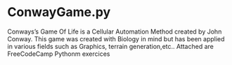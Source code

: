 # ConwayGame.py
Conways’s Game Of Life is a Cellular Automation Method created by John Conway. This game was created with Biology in mind but has been applied in various fields such as Graphics, terrain generation,etc..
Attached are FreeCodeCamp Pythonm exercices
